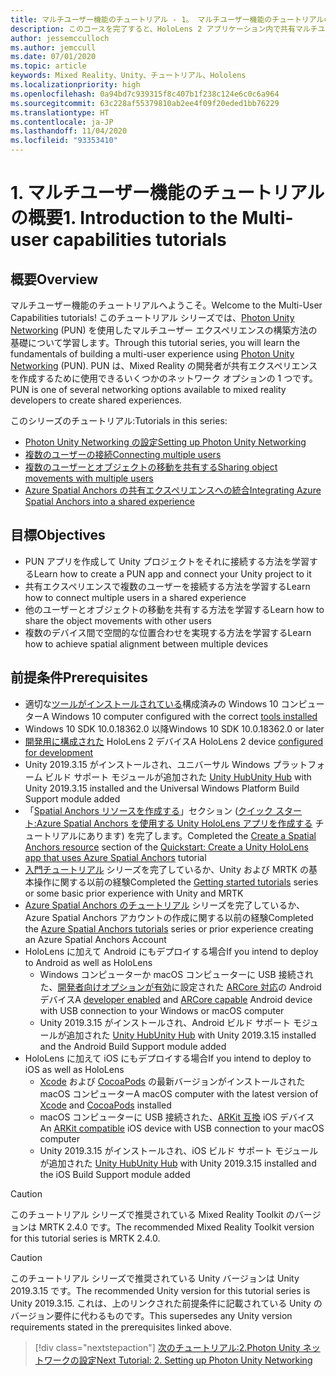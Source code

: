 ```yaml
---
title: マルチユーザー機能のチュートリアル - 1。 マルチユーザー機能のチュートリアルの概要
description: このコースを完了すると、HoloLens 2 アプリケーション内で共有マルチユーザー エクスペリエンスを実装する方法を学習できます。
author: jessemcculloch
ms.author: jemccull
ms.date: 07/01/2020
ms.topic: article
keywords: Mixed Reality、Unity、チュートリアル、Hololens
ms.localizationpriority: high
ms.openlocfilehash: 0a94bd7c939315f8c407b1f238c124e6c0c6a964
ms.sourcegitcommit: 63c228af55379810ab2ee4f09f20eded1bb76229
ms.translationtype: HT
ms.contentlocale: ja-JP
ms.lasthandoff: 11/04/2020
ms.locfileid: "93353410"
---
```

# <a name="1-introduction-to-the-multi-user-capabilities-tutorials"></a><span data-ttu-id="38187-105">1. マルチユーザー機能のチュートリアルの概要</span><span class="sxs-lookup"><span data-stu-id="38187-105">1. Introduction to the Multi-user capabilities tutorials</span></span>

## <a name="overview"></a><span data-ttu-id="38187-106">概要</span><span class="sxs-lookup"><span data-stu-id="38187-106">Overview</span></span>

<span data-ttu-id="38187-107">マルチユーザー機能のチュートリアルへようこそ。</span><span class="sxs-lookup"><span data-stu-id="38187-107">Welcome to the Multi-User Capabilities tutorials!</span></span> <span data-ttu-id="38187-108">このチュートリアル シリーズでは、<a href="https://www.photonengine.com/PUN" target="_blank">Photon Unity Networking</a> (PUN) を使用したマルチユーザー エクスペリエンスの構築方法の基礎について学習します。</span><span class="sxs-lookup"><span data-stu-id="38187-108">Through this tutorial series, you will learn the fundamentals of building a multi-user experience using <a href="https://www.photonengine.com/PUN" target="_blank">Photon Unity Networking</a> (PUN).</span></span> <span data-ttu-id="38187-109">PUN は、Mixed Reality の開発者が共有エクスペリエンスを作成するために使用できるいくつかのネットワーク オプションの 1 つです。</span><span class="sxs-lookup"><span data-stu-id="38187-109">PUN is one of several networking options available to mixed reality developers to create shared experiences.</span></span>

<span data-ttu-id="38187-110">このシリーズのチュートリアル:</span><span class="sxs-lookup"><span data-stu-id="38187-110">Tutorials in this series:</span></span>

* [<span data-ttu-id="38187-111">Photon Unity Networking の設定</span><span class="sxs-lookup"><span data-stu-id="38187-111">Setting up Photon Unity Networking</span></span>](mr-learning-sharing-02.md)
* [<span data-ttu-id="38187-112">複数のユーザーの接続</span><span class="sxs-lookup"><span data-stu-id="38187-112">Connecting multiple users</span></span>](mr-learning-sharing-03.md)
* [<span data-ttu-id="38187-113">複数のユーザーとオブジェクトの移動を共有する</span><span class="sxs-lookup"><span data-stu-id="38187-113">Sharing object movements with multiple users</span></span>](mr-learning-sharing-04.md)
* [<span data-ttu-id="38187-114">Azure Spatial Anchors の共有エクスペリエンスへの統合</span><span class="sxs-lookup"><span data-stu-id="38187-114">Integrating Azure Spatial Anchors into a shared experience</span></span>](mr-learning-sharing-05.md)

## <a name="objectives"></a><span data-ttu-id="38187-115">目標</span><span class="sxs-lookup"><span data-stu-id="38187-115">Objectives</span></span>

* <span data-ttu-id="38187-116">PUN アプリを作成して Unity プロジェクトをそれに接続する方法を学習する</span><span class="sxs-lookup"><span data-stu-id="38187-116">Learn how to create a PUN app and connect your Unity project to it</span></span>
* <span data-ttu-id="38187-117">共有エクスペリエンスで複数のユーザーを接続する方法を学習する</span><span class="sxs-lookup"><span data-stu-id="38187-117">Learn how to connect multiple users in a shared experience</span></span>
* <span data-ttu-id="38187-118">他のユーザーとオブジェクトの移動を共有する方法を学習する</span><span class="sxs-lookup"><span data-stu-id="38187-118">Learn how to share the object movements with other users</span></span>
* <span data-ttu-id="38187-119">複数のデバイス間で空間的な位置合わせを実現する方法を学習する</span><span class="sxs-lookup"><span data-stu-id="38187-119">Learn how to achieve spatial alignment between multiple devices</span></span>

## <a name="prerequisites"></a><span data-ttu-id="38187-120">前提条件</span><span class="sxs-lookup"><span data-stu-id="38187-120">Prerequisites</span></span>

* <span data-ttu-id="38187-121">適切な[ツールがインストールされている](../../install-the-tools.md)構成済みの Windows 10 コンピューター</span><span class="sxs-lookup"><span data-stu-id="38187-121">A Windows 10 computer configured with the correct [tools installed](../../install-the-tools.md)</span></span>
* <span data-ttu-id="38187-122">Windows 10 SDK 10.0.18362.0 以降</span><span class="sxs-lookup"><span data-stu-id="38187-122">Windows 10 SDK 10.0.18362.0 or later</span></span>
* <span data-ttu-id="38187-123">[開発用に構成された](../../platform-capabilities-and-apis/using-visual-studio.md#enabling-developer-mode) HoloLens 2 デバイス</span><span class="sxs-lookup"><span data-stu-id="38187-123">A HoloLens 2 device [configured for development](../../platform-capabilities-and-apis/using-visual-studio.md#enabling-developer-mode)</span></span>
* <span data-ttu-id="38187-124">Unity 2019.3.15 がインストールされ、ユニバーサル Windows プラットフォーム ビルド サポート モジュールが追加された <a href="https://docs.unity3d.com/Manual/GettingStartedInstallingHub.html" target="_blank">Unity Hub</a></span><span class="sxs-lookup"><span data-stu-id="38187-124"><a href="https://docs.unity3d.com/Manual/GettingStartedInstallingHub.html" target="_blank">Unity Hub</a> with Unity 2019.3.15 installed and the Universal Windows Platform Build Support module added</span></span>
* <span data-ttu-id="38187-125">「[Spatial Anchors リソースを作成する](https://docs.microsoft.com/azure/spatial-anchors/quickstarts/get-started-unity-hololens#create-a-spatial-anchors-resource)」セクション ([クイック スタート:Azure Spatial Anchors を使用する Unity HoloLens アプリを作成する](https://docs.microsoft.com/azure/spatial-anchors/quickstarts/get-started-unity-hololens) チュートリアルにあります) を完了します。</span><span class="sxs-lookup"><span data-stu-id="38187-125">Completed the [Create a Spatial Anchors resource](https://docs.microsoft.com/azure/spatial-anchors/quickstarts/get-started-unity-hololens#create-a-spatial-anchors-resource) section of the [Quickstart: Create a Unity HoloLens app that uses Azure Spatial Anchors](https://docs.microsoft.com/azure/spatial-anchors/quickstarts/get-started-unity-hololens) tutorial</span></span>
* <span data-ttu-id="38187-126">[入門チュートリアル](mr-learning-base-01.md) シリーズを完了しているか、Unity および MRTK の基本操作に関する以前の経験</span><span class="sxs-lookup"><span data-stu-id="38187-126">Completed the [Getting started tutorials](mr-learning-base-01.md) series or some basic prior experience with Unity and MRTK</span></span>
* <span data-ttu-id="38187-127">[Azure Spatial Anchors のチュートリアル](mr-learning-asa-01.md) シリーズを完了しているか、Azure Spatial Anchors アカウントの作成に関する以前の経験</span><span class="sxs-lookup"><span data-stu-id="38187-127">Completed the [Azure Spatial Anchors tutorials](mr-learning-asa-01.md) series or prior experience creating an Azure Spatial Anchors Account</span></span>
* <span data-ttu-id="38187-128">HoloLens に加えて Android にもデプロイする場合</span><span class="sxs-lookup"><span data-stu-id="38187-128">If you intend to deploy to Android as well as HoloLens</span></span>
  * <span data-ttu-id="38187-129">Windows コンピューターか macOS コンピューターに USB 接続された、<a href="https://developer.android.com/studio/debug/dev-options" target="_blank">開発者向けオプションが有効</a>に設定された <a href="https://developers.google.com/ar/discover/supported-devices" target="_blank">ARCore 対応</a>の Android デバイス</span><span class="sxs-lookup"><span data-stu-id="38187-129">A <a href="https://developer.android.com/studio/debug/dev-options" target="_blank">developer enabled</a> and <a href="https://developers.google.com/ar/discover/supported-devices" target="_blank">ARCore capable</a> Android device with USB connection to your Windows or macOS computer</span></span>
  * <span data-ttu-id="38187-130">Unity 2019.3.15 がインストールされ、Android ビルド サポート モジュールが追加された <a href="https://docs.unity3d.com/Manual/GettingStartedInstallingHub.html" target="_blank">Unity Hub</a></span><span class="sxs-lookup"><span data-stu-id="38187-130"><a href="https://docs.unity3d.com/Manual/GettingStartedInstallingHub.html" target="_blank">Unity Hub</a> with Unity 2019.3.15 installed and the Android Build Support module added</span></span>
* <span data-ttu-id="38187-131">HoloLens に加えて iOS にもデプロイする場合</span><span class="sxs-lookup"><span data-stu-id="38187-131">If you intend to deploy to iOS as well as HoloLens</span></span>
  * <span data-ttu-id="38187-132"><a href="https://geo.itunes.apple.com/us/app/xcode/id497799835?mt=12" target="_blank">Xcode</a> および <a href="https://cocoapods.org" target="_blank">CocoaPods</a> の最新バージョンがインストールされた macOS コンピューター</span><span class="sxs-lookup"><span data-stu-id="38187-132">A macOS computer with the latest version of <a href="https://geo.itunes.apple.com/us/app/xcode/id497799835?mt=12" target="_blank">Xcode</a> and <a href="https://cocoapods.org" target="_blank">CocoaPods</a> installed</span></span>
  * <span data-ttu-id="38187-133">macOS コンピューターに USB 接続された、<a href="https://developer.apple.com/documentation/arkit/verifying_device_support_and_user_permission" target="_blank">ARKit 互換</a> iOS デバイス</span><span class="sxs-lookup"><span data-stu-id="38187-133">An <a href="https://developer.apple.com/documentation/arkit/verifying_device_support_and_user_permission" target="_blank">ARKit compatible</a> iOS device with USB connection to your macOS computer</span></span>
  * <span data-ttu-id="38187-134">Unity 2019.3.15 がインストールされ、iOS ビルド サポート モジュールが追加された <a href="https://docs.unity3d.com/Manual/GettingStartedInstallingHub.html" target="_blank">Unity Hub</a></span><span class="sxs-lookup"><span data-stu-id="38187-134"><a href="https://docs.unity3d.com/Manual/GettingStartedInstallingHub.html" target="_blank">Unity Hub</a> with Unity 2019.3.15 installed and the iOS Build Support module added</span></span>

> [!CAUTION]
> <span data-ttu-id="38187-135">このチュートリアル シリーズで推奨されている Mixed Reality Toolkit のバージョンは MRTK 2.4.0 です。</span><span class="sxs-lookup"><span data-stu-id="38187-135">The recommended Mixed Reality Toolkit version for this tutorial series is MRTK 2.4.0.</span></span>

> [!CAUTION]
> <span data-ttu-id="38187-136">このチュートリアル シリーズで推奨されている Unity バージョンは Unity 2019.3.15 です。</span><span class="sxs-lookup"><span data-stu-id="38187-136">The recommended Unity version for this tutorial series is Unity 2019.3.15.</span></span> <span data-ttu-id="38187-137">これは、上のリンクされた前提条件に記載されている Unity のバージョン要件に代わるものです。</span><span class="sxs-lookup"><span data-stu-id="38187-137">This supersedes any Unity version requirements stated in the prerequisites linked above.</span></span>

> [!div class="nextstepaction"]
> [<span data-ttu-id="38187-138">次のチュートリアル:2.Photon Unity ネットワークの設定</span><span class="sxs-lookup"><span data-stu-id="38187-138">Next Tutorial: 2. Setting up Photon Unity Networking</span></span>](mr-learning-sharing-02.md)
